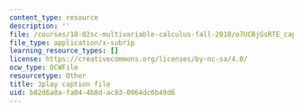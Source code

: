 ```yaml
---
content_type: resource
description: ''
file: /courses/18-02sc-multivariable-calculus-fall-2010/o7UCBjGsRTE_captions.vtt
file_type: application/x-subrip
learning_resource_types: []
license: https://creativecommons.org/licenses/by-nc-sa/4.0/
ocw_type: OCWFile
resourcetype: Other
title: 3play caption file
uid: b82d6a0a-fa04-4b8d-ac83-0964dc6b49d6
---
```

